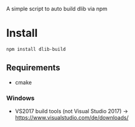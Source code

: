 A simple script to auto build dlib via npm

# Install
```
npm install dlib-build
```

## Requirements
- cmake

### Windows
- VS2017 build tools (not Visual Studio 2017) -> https://www.visualstudio.com/de/downloads/
